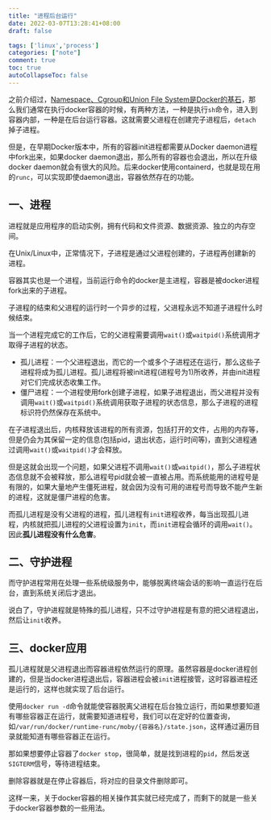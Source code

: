 ```yaml
---
title: "进程后台运行"
date: 2022-03-07T13:28:41+08:00
draft: false

tags: ['linux','process']
categories: ["note"]
comment: true
toc: true
autoCollapseToc: false
---
```


之前介绍过，[Namespace、Cgroup和Union File System是Docker的基石](https://www.toutiao.com/i7046735677622518285/)，那么我们通常在执行docker容器的时候，有两种方法，一种是执行`sh`命令，进入到容器内部，一种是在后台运行容器。这就需要父进程在创建完子进程后，`detach`掉子进程。

但是，在早期Docker版本中，所有的容器init进程都需要从Docker daemon进程中fork出来，如果docker daemon退出，那么所有的容器也会退出，所以在升级docker daemon就会有很大的风险。后来docker使用containerd，也就是现在用的`runc`，可以实现即使daemon退出，容器依然存在的功能。

## 一、进程

进程就是应用程序的启动实例，拥有代码和文件资源、数据资源、独立的内存空间。

在Unix/Linux中，正常情况下，子进程是通过父进程创建的，子进程再创建新的进程。

容器其实也是一个进程，当前运行命令的docker是主进程，容器是被docker进程fork出来的子进程。

子进程的结束和父进程的运行时一个异步的过程，父进程永远不知道子进程什么时候结束。

当一个进程完成它的工作后，它的父进程需要调用`wait()`或`waitpid()`系统调用才取得子进程的状态。

- 孤儿进程：一个父进程退出，而它的一个或多个子进程还在运行，那么这些子进程将成为孤儿进程。孤儿进程将被init进程(进程号为1)所收养，并由init进程对它们完成状态收集工作。
- 僵尸进程：一个进程使用fork创建子进程，如果子进程退出，而父进程并没有调用`wait()`或`waitpid()`系统调用获取子进程的状态信息，那么子进程的进程标识符仍然保存在系统中。

在子进程退出后，内核释放该进程的所有资源，包括打开的文件，占用的内存等，但是仍会为其保留一定的信息(包括pid，退出状态，运行时间等)，直到父进程通过调用`wait()`或`waitpid()`才会释放。

但是这就会出现一个问题，如果父进程不调用`wait()`或`waitpid()`，那么子进程状态信息就不会被释放，那么进程号pid就会被一直被占用。而系统能用的进程号是有限的，如果大量地产生僵死进程，就会因为没有可用的进程号而导致不能产生新的进程，这就是僵尸进程的危害。

而孤儿进程是没有父进程的进程，孤儿进程有`init`进程收养，每当出现孤儿进程，内核就把孤儿进程的父进程设置为`init`，而`init`进程会循环的调用`wait()`。因此**孤儿进程没有什么危害**。

## 二、守护进程

而守护进程常用在处理一些系统级服务中，能够脱离终端会话的影响一直运行在后台，直到系统关闭后才退出。

说白了，守护进程就是特殊的孤儿进程，只不过守护进程是有意的把父进程退出，然后让`init`收养。

## 三、docker应用

孤儿进程就是父进程退出而容器进程依然运行的原理。虽然容器是docker进程创建的，但是当docker进程退出后，容器进程会被`init`进程接管，这时容器进程还是运行的，这样也就实现了后台运行。

使用`docker run -d`命令就能使容器脱离父进程在后台独立运行，而如果想要知道有哪些容器正在运行，就需要知道进程号，我们可以在定好的位置查询，如`/var/run/docker/runtime-runc/moby/{容器名}/state.json`，这样通过遍历目录就能知道有哪些容器正在运行。

那如果想要停止容器了`docker stop`，很简单，就是找到进程的`pid`，然后发送`SIGTERM`信号，等待进程结束。

删除容器就是在停止容器后，将对应的目录文件删除即可。

这样一来，关于docker容器的相关操作其实就已经完成了，而剩下的就是一些关于docker容器参数的一些用法。
